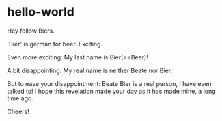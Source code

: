 # hello-world

Hey fellow Biers.

'Bier' is german for beer.
Exciting.

Even more exciting: My last name is Bier(==Beer)!

A bit disappointing: My real name is neither Beate nor Bier.

But to ease your disappointment: Beate Bier is a real person, I have even talked to!
I hope this revelation made your day as it has made mine, a long time ago.

Cheers!
